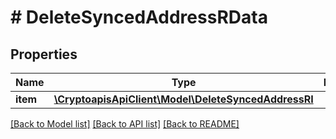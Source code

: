 # # DeleteSyncedAddressRData

## Properties

Name | Type | Description | Notes
------------ | ------------- | ------------- | -------------
**item** | [**\CryptoapisApiClient\Model\DeleteSyncedAddressRI**](DeleteSyncedAddressRI.md) |  |

[[Back to Model list]](../../README.md#models) [[Back to API list]](../../README.md#endpoints) [[Back to README]](../../README.md)

